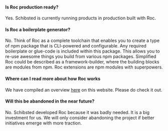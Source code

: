 #### Is Roc production ready?

Yes. Schibsted is currently running products in production built with Roc.

#### Is Roc a boilerplate generator?

No. Think of Roc as a complete toolchain that enables you to create a type of npm package that is CLI-powered and configurable. Any required boilerplate or glue-code is included within this package. This allows you to re-use awesome things you build from various npm packages. Simplified Roc could be described as a framework-builder, where the building blocks are modules from npm. Roc extensions are npm modules with superpowers.

#### Where can I read more about how Roc works

We have compiled an overview <a href="/docs/">here</a> on this website. Please do check it out.

#### Will this be abandoned in the near future?

No. Schibsted developed Roc because it was badly needed. It is a big investment for us. We will only consider abandoning the project if better initiatives emerge with more traction.
